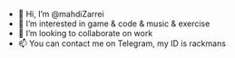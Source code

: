- 👋 Hi, I’m @mahdiZarrei
- 👀 I’m interested in game & code & music & exercise
- 💞️ I’m looking to collaborate on work
- 📫 You can contact me on Telegram, my ID is rackmans


<!---
mahdiZarrei/mahdiZarrei is a ✨ special ✨ repository because its `README.md` (this file) appears on your GitHub profile.
You can click the Preview link to take a look at your changes.
--->
